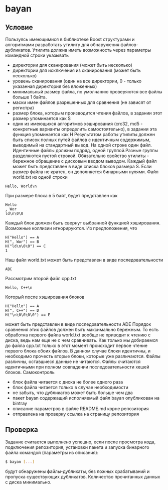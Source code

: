 # bayan
## Условие
Пользуясь имеющимися в библиотеке Boost структурами и алгоритмами разработать утилиту для обнаружения файлов-дубликатов. Утилита должна иметь возможность через параметры командной строки указывать
- директории для сканирования (может быть несколько)
- директории для исключения из сканирования (может быть несколько)
- уровень сканирования (один на все директории, 0 - только указанная директория без вложенных)
- минимальный размер файла, по умолчанию проверяются все файлы больше 1 байта.
- маски имен файлов разрешенных для сравнения (не зависят от регистра)
- размер блока, которым производится чтения файлов, в задании этот размер упоминается как S
- один из имеющихся алгоритмов хэширования (crc32, md5 - конкретные варианты определить самостоятельно), в задании эта функция упоминается как H
Результатом работы утилиты должен быть список полных путей файлов с идентичным содержимым, выводимый на стандартный вывод. На одной строке один файл. Идентичные файлы должны подряд, одной группой.Разные группы разделяются пустой строкой. Обязательно свойство утилиты - бережное обращение с дисковым вводом выводом. Каждый файл может быть представлен в виде списка блоков размера S. Если размер файла не кратен, он дополняется бинарными нулями.
Файл world.txt из одной строки
```Text
Hello, World\n
```
При размере блока в 5 байт, будет представлен как
```Text
Hello
, Wor
ld\n\0\0
```
Каждый блок должен быть свернут выбранной функцией хэширования. Возможные коллизии игнорируются. Из предположения, что
```Text
H("Hello") == A
H(", Wor") == B
H("ld\n\0\0") == C
1
```
Наш файл world.txt может быть представлен в виде последовательности
```Text
ABC
```
Рассмотрим второй файл cpp.txt
```Text
Hello, C++\n
```
Который после хэширования блоков
```Text
H("Hello") == A
H(", C++") == D
H("\n\0\0\0\0") == E
```
может быть представлен в виде последовательности ADE Порядок сравнения этих файлов должен быть максимально бережным. То есть обработка первого файла world.txt вообще не приводит к чтению с диска, ведь нам еще не с чем сравнивать. Как только мы добираемся до файла cpp.txt только в этот момент происходит первое чтение первого блока обоих файлов. В данном случае блоки идентичны, и необходимо прочесть вторые блоки, которые уже различаются. Файлы различны, оставшиеся данные не читаются.
Файлы считаются идентичными при полном совпадении последовательности хешей блоков.
Самоконтроль
- блок файла читается с диска не более одного раза
- блок файла читается только в случае необходимости
- не забыть, что дубликатов может быть больше чем два
- пакет bayan содержащий исполняемый файл bayan опубликован на bintray
- описание параметров в файле README.md корне репозитория
- отправлена на проверку ссылка на страницу репозитория
## Проверка
Задание считается выполнено успешно, если после просмотра кода, подключения репозитория, установки пакета и запуска бинарного файла командой (параметры из описания):
```bash
$ bayan [...]
```
будут обнаружены файлы-дубликаты, без ложных срабатываний и пропуска существующих дубликатов. Количество прочитанных данных с диска минимально.
